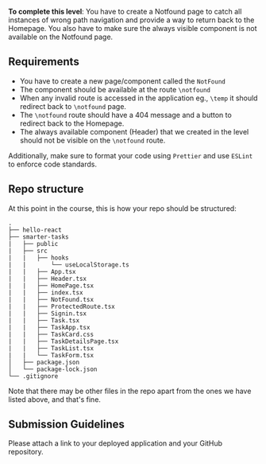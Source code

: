 **To complete this level**: You have to create a Notfound page to catch all instances of wrong path navigation and provide a way to return back to the Homepage. You also have to make sure the always visible component is not available on the Notfound page.

## Requirements

- You have to create a new page/component called the `NotFound`
- The component should be available at the route `\notfound`
- When any invalid route is accessed in the application eg., `\temp` it should redirect back to `\notfound` page.
- The `\notfound` route should have a 404 message and a button to redirect back to the Homepage.
- The always available component (Header) that we created in the level should not be visible on the `\notfound` route.

Additionally, make sure to format your code using `Prettier` and use `ESLint` to enforce code standards.

## Repo structure

At this point in the course, this is how your repo should be structured:

```
.
├── hello-react
├── smarter-tasks
|   ├── public
|   ├── src
|   |   ├── hooks
|   |       └── useLocalStorage.ts
|   |   ├── App.tsx
|   |   ├── Header.tsx
|   |   ├── HomePage.tsx
|   |   ├── index.tsx
|   |   ├── NotFound.tsx
|   |   ├── ProtectedRoute.tsx
|   |   ├── Signin.tsx
|   |   ├── Task.tsx
|   |   ├── TaskApp.tsx
|   |   ├── TaskCard.css
|   |   ├── TaskDetailsPage.tsx
|   |   ├── TaskList.tsx
|   |   └── TaskForm.tsx
│   ├── package.json
│   └── package-lock.json
└── .gitignore
```
Note that there may be other files in the repo apart from the ones we have listed above, and that's fine. 

## Submission Guidelines

Please attach a link to your deployed application and your GitHub repository.